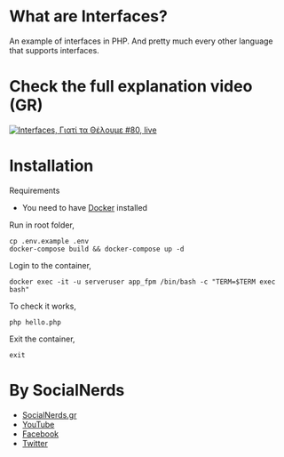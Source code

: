 # What are Interfaces?

An example of interfaces in PHP. And pretty much every other language that supports
interfaces.

# Check the full explanation video (GR)
[![Interfaces, Γιατί τα Θέλουμε #80, live](https://img.youtube.com/vi/N3orWXm-12Q/0.jpg)](https://youtu.be/N3orWXm-12Q)

# Installation
Requirements
- You need to have [Docker](https://docs.docker.com/engine/installation/) installed

Run in root folder,
~~~~
cp .env.example .env
docker-compose build && docker-compose up -d
~~~~

Login to the container,
~~~~
docker exec -it -u serveruser app_fpm /bin/bash -c "TERM=$TERM exec bash"
~~~~

To check it works,
~~~~
php hello.php
~~~~

Exit the container,
~~~~
exit
~~~~

# By SocialNerds
* [SocialNerds.gr](https://www.socialnerds.gr/)
* [YouTube](https://www.youtube.com/SocialNerdsGR)
* [Facebook](https://www.facebook.com/SocialNerdsGR)
* [Twitter](https://twitter.com/socialnerdsgr)
